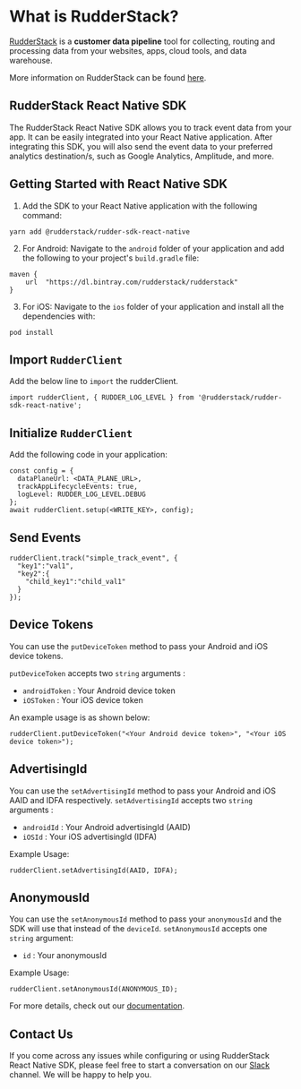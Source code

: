 # What is RudderStack?

[RudderStack](https://rudderstack.com/) is a **customer data pipeline** tool for collecting, routing and processing data from your websites, apps, cloud tools, and data warehouse.

More information on RudderStack can be found [here](https://github.com/rudderlabs/rudder-server).

## RudderStack React Native SDK

The RudderStack React Native SDK allows you to track event data from your app. It can be easily integrated into your React Native application. After integrating this SDK, you will also send the event data to your preferred analytics destination/s, such as Google Analytics, Amplitude, and more. 

## Getting Started with React Native SDK

1. Add the SDK to your React Native application with the following command:

```
yarn add @rudderstack/rudder-sdk-react-native
```

2. For Android: Navigate to the `android` folder of your application and add the following to your project's `build.gradle` file:

```
maven {
    url  "https://dl.bintray.com/rudderstack/rudderstack"
}
```

3. For iOS: Navigate to the `ios` folder of your application and install all the dependencies with:

```
pod install
```

## Import `RudderClient`

Add the below line to `import` the rudderClient.

```
import rudderClient, { RUDDER_LOG_LEVEL } from '@rudderstack/rudder-sdk-react-native';
```

## Initialize ```RudderClient```

Add the following code in your application:

```
const config = {
  dataPlaneUrl: <DATA_PLANE_URL>,
  trackAppLifecycleEvents: true,
  logLevel: RUDDER_LOG_LEVEL.DEBUG
};
await rudderClient.setup(<WRITE_KEY>, config);
```

## Send Events

```
rudderClient.track("simple_track_event", {
  "key1":"val1",
  "key2":{
    "child_key1":"child_val1"
  }
});
```

## Device Tokens

You can use the `putDeviceToken` method to pass your Android and iOS device tokens.

`putDeviceToken` accepts two `string` arguments :
- `androidToken` : Your Android device token
- `iOSToken` : Your iOS device token

An example usage is as shown below:

```
rudderClient.putDeviceToken("<Your Android device token>", "<Your iOS device token>");
```

## AdvertisingId

You can use the `setAdvertisingId` method to pass your Android and iOS AAID and IDFA respectively.
`setAdvertisingId` accepts two `string` arguments :
- `androidId` : Your Android advertisingId (AAID)
- `iOSId` : Your iOS advertisingId (IDFA)

Example Usage:

```
rudderClient.setAdvertisingId(AAID, IDFA);
```

## AnonymousId

You can use the `setAnonymousId` method to pass your `anonymousId` and the SDK will use that instead of the `deviceId`.
`setAnonymousId` accepts one `string` argument:
- `id` : Your anonymousId

Example Usage:

```
rudderClient.setAnonymousId(ANONYMOUS_ID);
```

For more details, check out our [documentation](https://docs.rudderstack.com/rudderstack-sdk-integration-guides/rudderstack-react-native-sdk).

## Contact Us

If you come across any issues while configuring or using RudderStack React Native SDK, please feel free to start a conversation on our [Slack](https://resources.rudderstack.com/join-rudderstack-slack) channel. We will be happy to help you.
